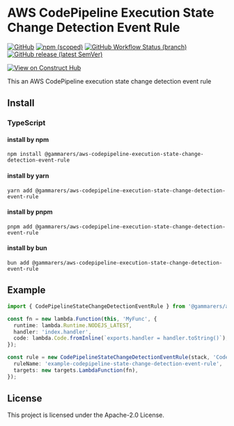 # AWS CodePipeline Execution State Change Detection Event Rule

[![GitHub](https://img.shields.io/github/license/gammarers/aws-codepipeline-execution-state-change-detection-event-rule?style=flat-square)](https://github.com/gammarers/aws-codepipeline-execution-state-change-detection-event-rule/blob/main/LICENSE)
[![npm (scoped)](https://img.shields.io/npm/v/@gammarers/aws-codepipeline-execution-state-change-detection-event-rule?style=flat-square)](https://www.npmjs.com/package/@gammarers/aws-codepipeline-execution-state-change-detection-event-rule)
[![GitHub Workflow Status (branch)](https://img.shields.io/github/actions/workflow/status/gammarers/aws-codepipeline-execution-state-change-detection-event-rule/release.yml?branch=main&label=release&style=flat-square)](https://github.com/gammarers/aws-codepipeline-execution-state-change-detection-event-rule/actions/workflows/release.yml)
[![GitHub release (latest SemVer)](https://img.shields.io/github/v/release/gammarers/aws-codepipeline-execution-state-change-detection-event-rule?sort=semver&style=flat-square)](https://github.com/gammarers/aws-codepipeline-execution-state-change-detection-event-rule/releases)

[![View on Construct Hub](https://constructs.dev/badge?package=@gammarers/aws-codepipeline-execution-state-change-detection-event-rule)](https://constructs.dev/packages/@gammarers/aws-codepipeline-execution-state-change-detection-event-rule)

This an AWS CodePipeline execution state change detection event rule

## Install

### TypeScript

#### install by npm

```shell
npm install @gammarers/aws-codepipeline-execution-state-change-detection-event-rule
```
#### install by yarn

```shell
yarn add @gammarers/aws-codepipeline-execution-state-change-detection-event-rule
```
#### install by pnpm

```shell
pnpm add @gammarers/aws-codepipeline-execution-state-change-detection-event-rule
```
#### install by bun

```shell
bun add @gammarers/aws-codepipeline-execution-state-change-detection-event-rule
```

## Example

```typescript
import { CodePipelineStateChangeDetectionEventRule } from '@gammarers/aws-codepipeline-execution-state-change-detection-event-rule';

const fn = new lambda.Function(this, 'MyFunc', {
  runtime: lambda.Runtime.NODEJS_LATEST,
  handler: 'index.handler',
  code: lambda.Code.fromInline(`exports.handler = handler.toString()`),
});

const rule = new CodePipelineStateChangeDetectionEventRule(stack, 'CodePipelineStateChangeDetectionEventRule', {
  ruleName: 'example-codepipeline-state-change-detection-event-rule',
  targets: new targets.LambdaFunction(fn),
});

```

## License

This project is licensed under the Apache-2.0 License.
